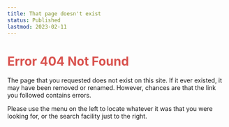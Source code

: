 ```yaml
---
title: That page doesn't exist
status: Published
lastmod: 2023-02-11
---
```


# <span style="color:#d9534f">Error 404 Not Found</span>

The page that you requested does not exist on this site. If it ever existed, it may have been removed or renamed. However, chances are that the link you followed contains errors. 

Please use the menu on the left to locate whatever it was that you were looking for, or the search facility just to the right.